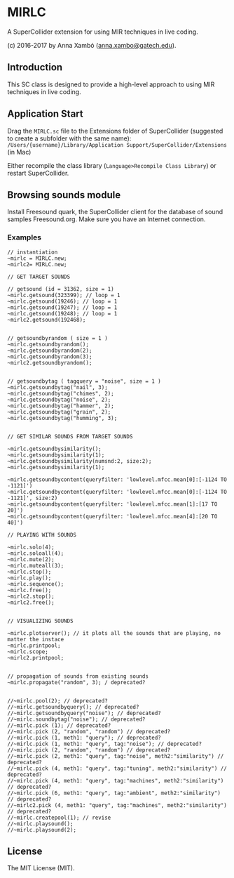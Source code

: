 
MIRLC
===
A SuperCollider extension for using MIR techniques in live coding. 

(c) 2016-2017 by Anna Xambó (<anna.xambo@gatech.edu>).


Introduction
----

This SC class is designed to provide a high-level approach to using MIR techniques in live coding. 


Application Start
----

Drag the `MIRLC.sc` file to the Extensions folder of SuperCollider (suggested to create a subfolder with the same name): `/Users/{username}/Library/Application Support/SuperCollider/Extensions` (in Mac)

Either recompile the class library (`Language>Recompile Class Library`) or restart SuperCollider.


Browsing sounds module
----

Install Freesound quark, the SuperCollider client for the database of sound samples Freesound.org.
Make sure you have an Internet connection.

### Examples

```
// instantiation
~mirlc = MIRLC.new;
~mirlc2= MIRLC.new;

// GET TARGET SOUNDS

// getsound (id = 31362, size = 1)
~mirlc.getsound(323399); // loop = 1
~mirlc.getsound(19246); // loop = 1
~mirlc.getsound(19247); // loop = 1
~mirlc.getsound(19248); // loop = 1
~mirlc2.getsound(192468);


// getsoundbyrandom ( size = 1 )
~mirlc.getsoundbyrandom();
~mirlc.getsoundbyrandom(2);
~mirlc.getsoundbyrandom(3);
~mirlc2.getsoundbyrandom();


// getsoundbytag ( tagquery = "noise", size = 1 )
~mirlc.getsoundbytag("nail", 3);
~mirlc.getsoundbytag("chimes", 2);
~mirlc.getsoundbytag("noise", 2);
~mirlc.getsoundbytag("hammer", 2);
~mirlc.getsoundbytag("grain", 2);
~mirlc.getsoundbytag("humming", 3);


// GET SIMILAR SOUNDS FROM TARGET SOUNDS

~mirlc.getsoundbysimilarity();
~mirlc.getsoundbysimilarity(1);
~mirlc.getsoundbysimilarity(numsnd:2, size:2);
~mirlc.getsoundbysimilarity(1);

~mirlc.getsoundbycontent(queryfilter: 'lowlevel.mfcc.mean[0]:[-1124 TO -1121]')
~mirlc.getsoundbycontent(queryfilter: 'lowlevel.mfcc.mean[0]:[-1124 TO -1121]', size:2)
~mirlc.getsoundbycontent(queryfilter: 'lowlevel.mfcc.mean[1]:[17 TO 20]')
~mirlc.getsoundbycontent(queryfilter: 'lowlevel.mfcc.mean[4]:[20 TO 40]')

// PLAYING WITH SOUNDS

~mirlc.solo(4);
~mirlc.soloall(4);
~mirlc.mute(2);
~mirlc.muteall(3);
~mirlc.stop();
~mirlc.play();
~mirlc.sequence();
~mirlc.free();
~mirlc2.stop();
~mirlc2.free();


// VISUALIZING SOUNDS

~mirlc.plotserver(); // it plots all the sounds that are playing, no matter the instace
~mirlc.printpool;
~mirlc.scope;
~mirlc2.printpool;


// propagation of sounds from existing sounds
~mirlc.propagate("random", 3); / deprecated?


//~mirlc.pool(2); // deprecated?
//~mirlc.getsoundbyquery(); // deprecated?
//~mirlc.getsoundbyquery("noise"); // deprecated?
//~mirlc.soundbytag("noise"); // deprecated?
//~mirlc.pick (1); // deprecated?
//~mirlc.pick (2, "random", "random") // deprecated?
//~mirlc.pick (1, meth1: "query"); // deprecated?
//~mirlc.pick (1, meth1: "query", tag:"noise"); // deprecated?
//~mirlc.pick (2, "random", "random") // deprecated?
//~mirlc.pick (2, meth1: "query", tag:"noise", meth2:"similarity") // deprecated?
//~mirlc.pick (4, meth1: "query", tag:"tuning", meth2:"similarity") // deprecated?
//~mirlc.pick (4, meth1: "query", tag:"machines", meth2:"similarity") // deprecated?
//~mirlc.pick (6, meth1: "query", tag:"ambient", meth2:"similarity") // deprecated?
//~mirlc2.pick (4, meth1: "query", tag:"machines", meth2:"similarity") // deprecated?
//~mirlc.createpool(1); // revise
//~mirlc.playsound();
//~mirlc.playsound(2);
```


License
----

The MIT License (MIT).




